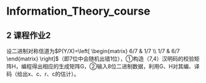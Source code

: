 # Information_Theory_course

## 2 课程作业2

设二进制对称信道为$P(Y/X)=\left[ \begin{matrix} 6/7 & 1/7 \\ 1/7 & 6/7 \end{matrix} \right]$（即7位中会随机出错1位），①构造（7,4）汉明码的校验矩阵H，编程得出相应的生成矩阵G，②输入8位二进制数据，利用G、H对其编、译码（给出x、c、r、c的估计）。
